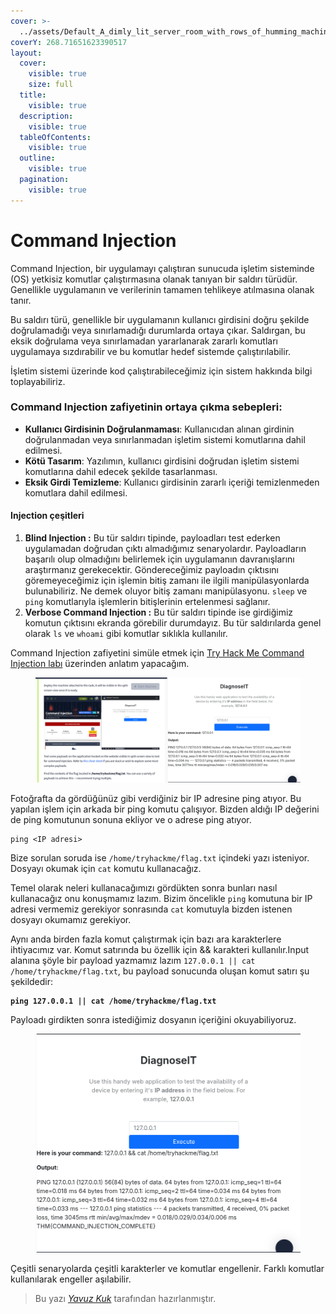 ```yaml
---
cover: >-
  ../assets/Default_A_dimly_lit_server_room_with_rows_of_humming_machines_1.jpg
coverY: 268.71651623390517
layout:
  cover:
    visible: true
    size: full
  title:
    visible: true
  description:
    visible: true
  tableOfContents:
    visible: true
  outline:
    visible: true
  pagination:
    visible: true
---
```


# Command Injection

Command Injection, bir uygulamayı çalıştıran sunucuda işletim sisteminde (OS)  yetkisiz komutlar çalıştırmasına olanak tanıyan bir saldırı türüdür. Genellikle uygulamanın ve verilerinin tamamen tehlikeye atılmasına olanak tanır.

Bu saldırı türü, genellikle bir uygulamanın kullanıcı girdisini doğru şekilde doğrulamadığı veya sınırlamadığı durumlarda ortaya çıkar. Saldırgan, bu eksik doğrulama veya sınırlamadan yararlanarak zararlı komutları uygulamaya sızdırabilir ve bu komutlar hedef sistemde çalıştırılabilir.

İşletim sistemi üzerinde kod çalıştırabileceğimiz için sistem hakkında bilgi toplayabiliriz.

### Command Injection zafiyetinin ortaya çıkma sebepleri:

* **Kullanıcı Girdisinin Doğrulanmaması**: Kullanıcıdan alınan girdinin doğrulanmadan veya sınırlanmadan işletim sistemi komutlarına dahil edilmesi.
* **Kötü Tasarım**: Yazılımın, kullanıcı girdisini doğrudan işletim sistemi komutlarına dahil edecek şekilde tasarlanması.
* **Eksik Girdi Temizleme**: Kullanıcı girdisinin zararlı içeriği temizlenmeden komutlara dahil edilmesi.

#### Injection çeşitleri

1. **Blind Injection :** Bu tür saldırı tipinde, payloadları test ederken uygulamadan doğrudan çıktı almadığımız senaryolardır. Payloadların başarılı olup olmadığını belirlemek için uygulamanın davranışlarını araştırmanız gerekecektir. Göndereceğimiz payloadın çıktısını göremeyeceğimiz için işlemin bitiş zamanı ile ilgili manipülasyonlarda bulunabiliriz. Ne demek oluyor bitiş zamanı manipülasyonu. `sleep` ve `ping` komutlarıyla işlemlerin bitişlerinin ertelenmesi sağlanır.
2. **Verbose Command Injection :** Bu tür saldırı tipinde ise girdiğimiz komutun çıktısını ekranda görebilir durumdayız. Bu tür saldırılarda genel olarak `ls` ve `whoami` gibi komutlar sıklıkla kullanılır.

Command Injection zafiyetini simüle etmek için [Try Hack Me Command Injection labı](https://tryhackme.com/r/room/oscommandinjection) üzerinden anlatım yapacağım.

<figure><img src="../assets/zafiyetler/command-injection/commandfirst.png" alt=""><figcaption></figcaption></figure>

Fotoğrafta da gördüğünüz gibi verdiğiniz bir IP adresine ping atıyor. Bu yapılan işlem için arkada bir ping komutu çalışıyor. Bizden aldığı IP değerini de ping komutunun sonuna ekliyor ve o adrese ping atıyor.

```
ping <IP adresi>
```

Bize sorulan soruda ise `/home/tryhackme/flag.txt` içindeki yazı isteniyor. Dosyayı okumak için `cat` komutu kullanacağız.

Temel olarak neleri kullanacağımızı gördükten sonra bunları nasıl kullanacağız onu konuşmamız lazım. Bizim öncelikle `ping` komutuna bir IP adresi vermemiz gerekiyor sonrasında `cat` komutuyla bizden istenen dosyayı okumamız gerekiyor.

Aynı anda birden fazla komut çalıştırmak için bazı ara karakterlere ihtiyacımız var. Komut satırında bu özellik için && karakteri kullanılır.Input alanına şöyle bir payload yazmamız lazım `127.0.0.1 || cat /home/tryhackme/flag.txt`, bu payload sonucunda oluşan komut satırı şu şekildedir:

<pre><code><strong>ping 127.0.0.1 || cat /home/tryhackme/flag.txt
</strong></code></pre>

Payloadı girdikten sonra istediğimiz dosyanın içeriğini okuyabiliyoruz.

<figure><img src="../assets/zafiyetler/command-injection/commandShell.png" alt=""><figcaption></figcaption></figure>

Çeşitli senaryolarda çeşitli karakterler ve komutlar engellenir. Farklı komutlar kullanılarak engeller aşılabilir.


> Bu yazı [*Yavuz Kuk*](https://www.linkedin.com/in/yavuzkuk/) tarafından hazırlanmıştır.